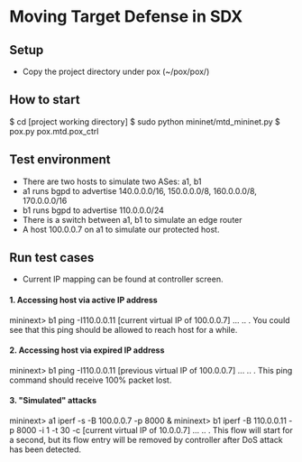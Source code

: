 # Moving Target Defense in SDX


## Setup

* Copy the project directory under pox (~/pox/pox/)

## How to start

  $ cd [project working directory]
  $ sudo python mininet/mtd_mininet.py
  $ pox.py pox.mtd.pox_ctrl

## Test environment

* There are two hosts to simulate two ASes: a1, b1
* a1 runs bgpd to advertise 140.0.0.0/16, 150.0.0.0/8, 160.0.0.0/8, 170.0.0.0/16
* b1 runs bgpd to advertise 110.0.0.0/24
* There is a switch between a1, b1 to simulate an edge router
* A host 100.0.0.7 on a1 to simulate our protected host.

## Run test cases

* Current IP mapping can be found at controller screen.

#### 1. Accessing host via active IP address

  mininext> b1 ping -I110.0.0.11 [current virtual IP of 100.0.0.7]
  ...
  ..
  .
  You could see that this ping should be allowed to reach host for a while.

#### 2. Accessing host via expired IP address

  mininext> b1 ping -I110.0.0.11 [previous virtual IP of 100.0.0.7]
  ...
  ..
  .
  This ping command should receive 100% packet lost.

#### 3. "Simulated" attacks

  mininext> a1 iperf -s -B 100.0.0.7 -p 8000 &
  mininext> b1 iperf -B 110.0.0.11 -p 8000 -i 1 -t 30 -c [current virtual IP of 10.0.0.7]
  ...
  ..
  .
  This flow will start for a second, but its flow entry will be removed by controller after DoS attack has been detected.


